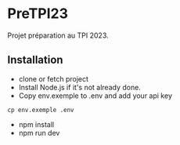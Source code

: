 # PreTPI23
Projet préparation au TPI 2023.

## Installation
- clone or fetch project
- Install Node.js if it's not already done. 
- Copy env.exemple to .env and add your api key
```
cp env.exemple .env
```
- npm install
- npm run dev
